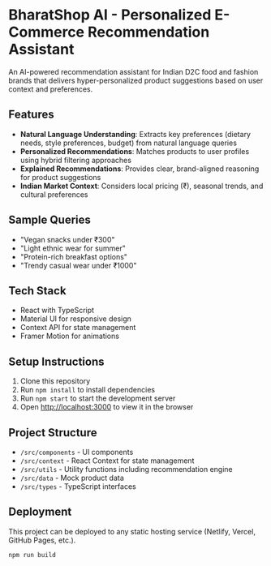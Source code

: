 # BharatShop AI - Personalized E-Commerce Recommendation Assistant

An AI-powered recommendation assistant for Indian D2C food and fashion brands that delivers hyper-personalized product suggestions based on user context and preferences.

## Features

- **Natural Language Understanding**: Extracts key preferences (dietary needs, style preferences, budget) from natural language queries
- **Personalized Recommendations**: Matches products to user profiles using hybrid filtering approaches
- **Explained Recommendations**: Provides clear, brand-aligned reasoning for product suggestions
- **Indian Market Context**: Considers local pricing (₹), seasonal trends, and cultural preferences

## Sample Queries

- "Vegan snacks under ₹300"
- "Light ethnic wear for summer"
- "Protein-rich breakfast options"
- "Trendy casual wear under ₹1000"

## Tech Stack

- React with TypeScript
- Material UI for responsive design
- Context API for state management
- Framer Motion for animations

## Setup Instructions

1. Clone this repository
2. Run `npm install` to install dependencies
3. Run `npm start` to start the development server
4. Open [http://localhost:3000](http://localhost:3000) to view it in the browser

## Project Structure

- `/src/components` - UI components
- `/src/context` - React Context for state management
- `/src/utils` - Utility functions including recommendation engine
- `/src/data` - Mock product data
- `/src/types` - TypeScript interfaces

## Deployment

This project can be deployed to any static hosting service (Netlify, Vercel, GitHub Pages, etc.).

```bash
npm run build
